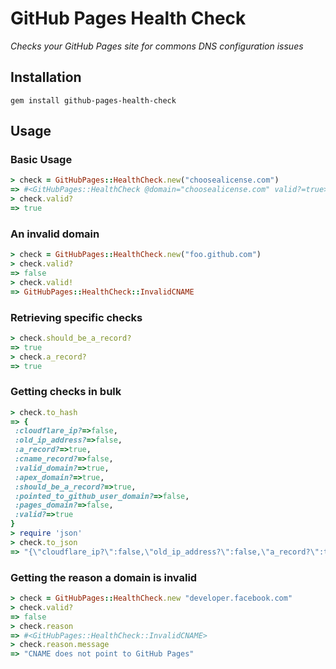# GitHub Pages Health Check

*Checks your GitHub Pages site for commons DNS configuration issues*

## Installation

`gem install github-pages-health-check`

## Usage

### Basic Usage

```ruby
> check = GitHubPages::HealthCheck.new("choosealicense.com")
=> #<GitHubPages::HealthCheck @domain="choosealicense.com" valid?=true>
> check.valid?
=> true
```

### An invalid domain

```ruby
> check = GitHubPages::HealthCheck.new("foo.github.com")
> check.valid?
=> false
> check.valid!
=> GitHubPages::HealthCheck::InvalidCNAME
```


### Retrieving specific checks

``` ruby
> check.should_be_a_record?
=> true
> check.a_record?
=> true
```

### Getting checks in bulk

```ruby
> check.to_hash
=> {
 :cloudflare_ip?=>false,
 :old_ip_address?=>false,
 :a_record?=>true,
 :cname_record?=>false,
 :valid_domain?=>true,
 :apex_domain?=>true,
 :should_be_a_record?=>true,
 :pointed_to_github_user_domain?=>false,
 :pages_domain?=>false,
 :valid?=>true
}
> require 'json'
> check.to_json
=> "{\"cloudflare_ip?\":false,\"old_ip_address?\":false,\"a_record?\":true,\"cname_record?\":false,\"valid_domain?\":true,\"apex_domain?\":true,\"should_be_a_record?\":true,\"pointed_to_github_user_domain?\":false,\"pages_domain?\":false,\"valid?\":true}"
```

### Getting the reason a domain is invalid

```ruby
> check = GitHubPages::HealthCheck.new "developer.facebook.com"
> check.valid?
=> false
> check.reason
=> #<GitHubPages::HealthCheck::InvalidCNAME>
> check.reason.message
=> "CNAME does not point to GitHub Pages"
```
